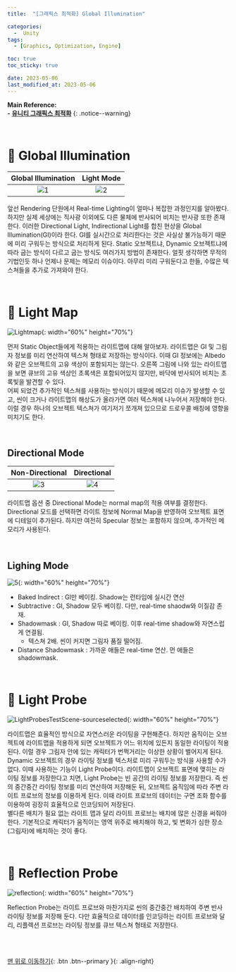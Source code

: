 ```yaml
---
title:  "[그래픽스 최적화] Global Illumination" 

categories:
  -  Unity
tags:
  - [Graphics, Optimization, Engine]

toc: true
toc_sticky: true

date: 2023-05-06
last_modified_at: 2023-05-06
---
```



**Main Reference: <br>- [유니티 그래픽스 최적화](https://product.kyobobook.co.kr/detail/S000001888125)**
{: .notice--warning}

<br>

# 🐳 Global Illumination

| Global Illumination | Light Mode |
|:-:|:-:|
|![1](https://user-images.githubusercontent.com/96368476/236526346-d50f1488-4d1a-447f-a3d5-22b6c3d49df9.png)|![2](https://user-images.githubusercontent.com/96368476/236532508-9590d069-207e-42ca-b5fd-e0eba9708725.png)|  

앞선 Rendering 단원에서 Real-time Lighting이 얼마나 복잡한 과정인지를 알아봤다. 하지만 실제 세상에는 직사광 이외에도 다른 물체에 반사되어 비치는 반사광 또한 존재한다. 이러한 Directional Light, Indirectional Light를 합친 현상을 Global Illumination(GI)이라 한다. GI를 실시간으로 처리한다는 것은 사실상 불가능하기 때문에 미리 구워두는 방식으로 처리하게 된다. Static 오브젝트냐, Dynamic 오브젝트냐에 따라 굽는 방식이 다르고 굽는 방식도 여러가지 방법이 존재한다. 얼핏 생각하면 무적의 기법인듯 하나 언제나 문제는 메모리 이슈이다. 아무리 미리 구워둔다고 한들, 수많은 텍스쳐들을 추가로 가져와야 한다.


<br>


# 🐳 Light Map

![Lightmap](https://user-images.githubusercontent.com/96368476/236531855-e7ac253d-b0a6-4e7d-afa0-9ddf66e4c2ed.png){: width="60%" height="70%"}

먼저 Static Object들에게 적용하는 라이트맵에 대해 알아보자. 라이트맵은 GI 및 그림자 정보를 미리 연산하여 텍스쳐 형태로 저장하는 방식이다. 이때 GI 정보에는 Albedo와 같은 오브젝트의 고유 색상이 포함되지는 않는다. 오른쪽 그림에 나와 있는 라이트맵을 보면 큐브의 고유 색상인 초록색은 포함되어있지 않지만, 바닥에 반사되어 비치는 초록빛을 발견할 수 있다. <br>어찌 되었건 추가적인 텍스쳐를 사용하는 방식이기 때문에 메모리 이슈가 발생할 수 있고, 씬이 크거나 라이트맵의 해상도가 올라가면 여러 텍스쳐에 나누어서 저장해야 한다. 이럴 경우 하나의 오브젝트 텍스쳐가 여기저기 쪼개져 있으므로 드로우콜 배칭에 영향을 미치기도 한다.


<br>


## Directional Mode

| Non-Directional | Directional |
|:-:|:-:|
|![3](https://user-images.githubusercontent.com/96368476/236538505-128643a4-048d-45e4-a660-a615e517c646.jpeg)|![4](https://user-images.githubusercontent.com/96368476/236538512-60a1228d-582f-4428-bb78-cfc02b82c44a.jpeg)|  

라이트맵 옵션 중 Directional Mode는 normal map의 적용 여부를 결정한다. Directional 모드를 선택하면 라이트 정보에 Normal Map을 반영하여 오브젝트 표면에 디테일이 추가된다. 하지만 여전히 Specular 정보는 포함하지 않으며, 추가적인 메모리가 사용된다.


<br>


## Lighing Mode

![5](https://user-images.githubusercontent.com/96368476/236541801-3fa613e3-47a4-4fd9-8ce2-56e224d8d74c.png){: width="60%" height="70%"}

- Baked Indirect : GI만 베이킹. Shadow는 런타임에 실시간 연산
- Subtractive : GI, Shadow 모두 베이킹. 다만, real-time shaodw와 이질감 존재.
- Shadowmask : GI, Shadow 따로 베이킹. 이후 real-time shadow와 자연스럽게 연결됨.
    - 텍스쳐 2배. 씬이 커지면 그림자 품질 떨어짐.
- Distance Shadowmask : 가까운 애들은 real-time 연산. 먼 애들은 shadowmask.



<br>


# 🐳 Light Probe

![LightProbesTestScene-sourceselected](https://user-images.githubusercontent.com/96368476/236559784-90df7ceb-6647-4c48-a0c0-4f82497e3b91.png){: width="60%" height="70%"}

라이트맵은 효율적인 방식으로 자연스러운 라이팅을 구현해준다. 하지만 움직이는 오브젝트에 라이트맵을 적용하게 되면 오브젝트가 어느 위치에 있든지 동일한 라이팅이 적용된다. 이럴 경우 그림자 안에 있는 캐릭터가 번쩍거리는 이상한 상황이 벌어지게 된다. Dynamic 오브젝트의 경우 라이팅 정보를 텍스처로 미리 구워두는 방식을 사용할 수가 없다. 이때 사용하는 기능이 Light Probe이다. 라이트맵이 오브젝트 표면에 맺히는 라이팅 정보를 저장한다고 치면, Light Probe는 빈 공간의 라이팅 정보를 저장한다. 즉 씬의 중간중간 라이팅 정보를 미리 연산하여 저장해둔 뒤, 오브젝트 움직임에 따라 주변 라이트 프로브의 정보를 이용하게 된다. 이때 라이트 프로브의 데이터는 구면 조화 함수를 이용하여 굉장히 효율적으로 인코딩되어 저장된다. <br>별다른 배치가 필요 없는 라이트 맵과 달리 라이트 프로브는 배치에 많은 신경을 써줘야 한다. 기본적으로 캐릭터가 움직이는 영역 위주로 배치해야 하고, 빛 변화가 심한 장소(그림자)에 배치하는 것이 좋다.



<br>


# 🐳 Reflection Probe

![reflection](https://user-images.githubusercontent.com/96368476/236567470-7808e364-08d3-4163-9339-6d4d4e8dcee7.png){: width="60%" height="70%"}

Reflection Probe는 라이트 프로브와 마찬가지로 씬의 중간중간 배치하여 주변 반사 라이팅 정보를 저장해 둔다. 다만 효율적으로 데이터를 인코딩하는 라이트 프로브와 달리, 리플렉션 프로브는 라이팅 정보를 큐브 텍스쳐 형태로 저장한다.



<br>
<br>


[맨 위로 이동하기](#){: .btn .btn--primary }{: .align-right}